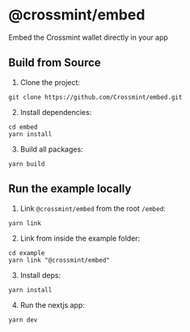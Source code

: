 # @crossmint/embed
Embed the Crossmint wallet directly in your app

## Build from Source

1. Clone the project:

```shell
git clone https://github.com/Crossmint/embed.git
```

2. Install dependencies:

```shell
cd embed
yarn install
```

3. Build all packages:

```shell
yarn build
```

## Run the example locally

1. Link `@crossmint/embed` from the root `/embed`:

```shell
yarn link
```

2. Link from inside the example folder:

```shell
cd example
yarn link "@crossmint/embed"
```

3. Install deps:

```shell
yarn install
```

4. Run the nextjs app:

```shell
yarn dev
```
